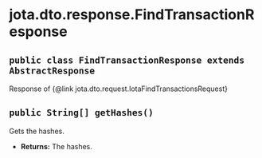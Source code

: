 # jota.dto.response.FindTransactionResponse

## `public class FindTransactionResponse extends AbstractResponse`

Response of {@link jota.dto.request.IotaFindTransactionsRequest}

## `public String[] getHashes()`

Gets the hashes.

 * **Returns:** The hashes.
